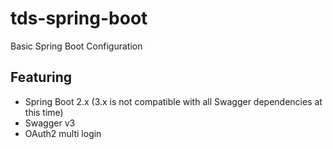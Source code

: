 # tds-spring-boot
Basic Spring Boot Configuration

## Featuring
- Spring Boot 2.x (3.x is not compatible with all Swagger dependencies at this time)
- Swagger v3
- OAuth2 multi login
